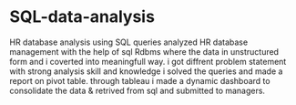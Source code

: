 # SQL-data-analysis
HR database analysis using SQL queries
analyzed HR database management with the help of sql Rdbms where the data in unstructured form and i coverted into meaningfull way.
i got diffrent problem statement with strong analysis skill and knowledge i solved the queries and made a report on pivot table.
through tableau i made a dynamic dashboard to consolidate the data & retrived from sql and submitted to managers.

